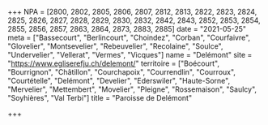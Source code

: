 +++
NPA = [2800, 2802, 2805, 2806, 2807, 2812, 2813, 2822, 2823, 2824, 2825, 2826, 2827, 2828, 2829, 2830, 2832, 2842, 2843, 2852, 2853, 2854, 2855, 2856, 2857, 2863, 2864, 2873, 2883, 2885]
date = "2021-05-25"
meta = ["Bassecourt", "Berlincourt", "Choindez", "Corban", "Courfaivre", "Glovelier", "Montsevelier", "Rebeuvelier", "Recolaine", "Soulce", "Undervelier", "Vellerat", "Vermes", "Vicques"]
name = "Delémont"
site = "https://www.egliserefju.ch/delemont/"
territoire = ["Boécourt", "Bourrignon", "Châtillon", "Courchapoix", "Courrendlin", "Courroux", "Courtételle", "Delémont", "Develier", "Ederswiler", "Haute-Sorne", "Mervelier", "Mettembert", "Movelier", "Pleigne", "Rossemaison", "Saulcy", "Soyhières", "Val Terbi"]
title = "Paroisse de Delémont"

+++


